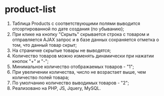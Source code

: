 # product-list
1. Таблица Products с соответствующими полями выводится отсортированной по дате создания (по убыванию);
2. При клике на кнопку "Скрыть" скрывается строка с товаром и отправляется AJAX запрос и в базе данных сохраняется отметка о том, что данный товар скрыт;
3. На страничке скрытые товары не выводятся;
4. Количество товаров можно изменять динамически при нажатии кнопок "+" и "-";
5. Минимальное количество отображаемых товаров - "1";
6. При увеличении количества, число не возрастает выше, чем количество полей товара;
7. По умолчанию количество выводимых товаров - "2";
8. Реализовано на PHP, JS, Jquery, MySQL.
